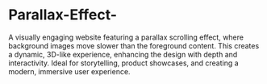 # Parallax-Effect-
A visually engaging website featuring a parallax scrolling effect, where background images move slower than the foreground content. This creates a dynamic, 3D-like experience, enhancing the design with depth and interactivity. Ideal for storytelling, product showcases, and creating a modern, immersive user experience.

